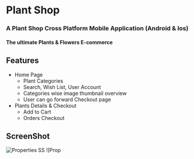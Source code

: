# Plant Shop

### A Plant Shop Cross Platform Mobile Application (Android & Ios)

#### The ultimate Plants & Flowers E-commerce

## Features

- Home Page
  - Plant Categories
  - Search, Wish List, User Account
  - Categories wise image thumbnail
    overview
  - User can go forward Checkout page
- Plants Details & Checkout
  - Add to Cart
  - Orders Checkout

## ScreenShot

<!-- imgages -->

![Properties SS](https://res.cloudinary.com/dxvzhnyuo/image/upload/v1622784640/ss1_wtn53v.png)
![Prop
